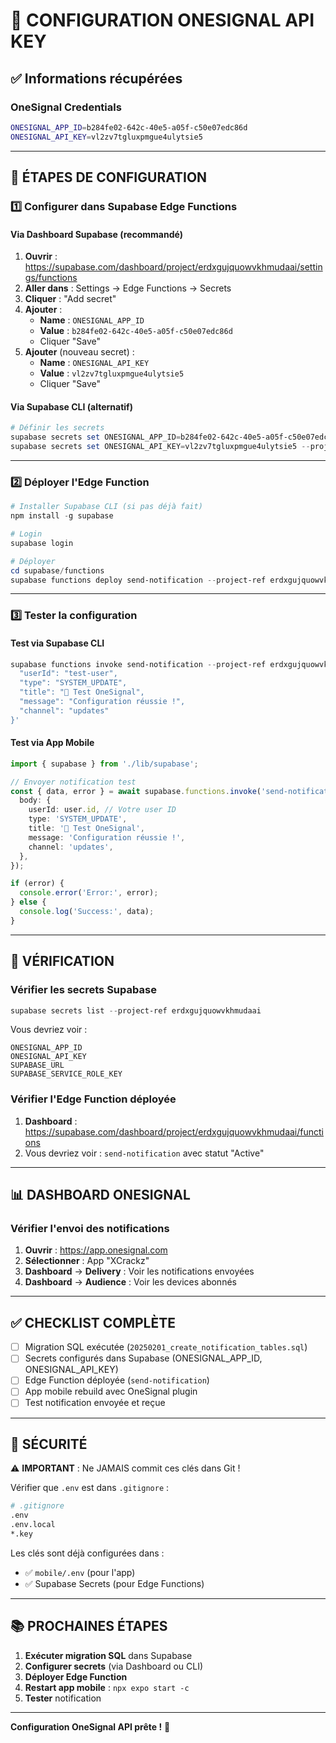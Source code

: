 # 🔑 CONFIGURATION ONESIGNAL API KEY

## ✅ Informations récupérées

### OneSignal Credentials
```bash
ONESIGNAL_APP_ID=b284fe02-642c-40e5-a05f-c50e07edc86d
ONESIGNAL_API_KEY=vl2zv7tgluxpmgue4ulytsie5
```

---

## 🚀 ÉTAPES DE CONFIGURATION

### 1️⃣ **Configurer dans Supabase Edge Functions**

#### Via Dashboard Supabase (recommandé)

1. **Ouvrir** : https://supabase.com/dashboard/project/erdxgujquowvkhmudaai/settings/functions
2. **Aller dans** : Settings → Edge Functions → Secrets
3. **Cliquer** : "Add secret"
4. **Ajouter** :
   - **Name** : `ONESIGNAL_APP_ID`
   - **Value** : `b284fe02-642c-40e5-a05f-c50e07edc86d`
   - Cliquer "Save"
5. **Ajouter** (nouveau secret) :
   - **Name** : `ONESIGNAL_API_KEY`
   - **Value** : `vl2zv7tgluxpmgue4ulytsie5`
   - Cliquer "Save"

#### Via Supabase CLI (alternatif)

```powershell
# Définir les secrets
supabase secrets set ONESIGNAL_APP_ID=b284fe02-642c-40e5-a05f-c50e07edc86d --project-ref erdxgujquowvkhmudaai
supabase secrets set ONESIGNAL_API_KEY=vl2zv7tgluxpmgue4ulytsie5 --project-ref erdxgujquowvkhmudaai
```

---

### 2️⃣ **Déployer l'Edge Function**

```powershell
# Installer Supabase CLI (si pas déjà fait)
npm install -g supabase

# Login
supabase login

# Déployer
cd supabase/functions
supabase functions deploy send-notification --project-ref erdxgujquowvkhmudaai
```

---

### 3️⃣ **Tester la configuration**

#### Test via Supabase CLI

```powershell
supabase functions invoke send-notification --project-ref erdxgujquowvkhmudaai --body '{
  "userId": "test-user",
  "type": "SYSTEM_UPDATE",
  "title": "🔔 Test OneSignal",
  "message": "Configuration réussie !",
  "channel": "updates"
}'
```

#### Test via App Mobile

```typescript
import { supabase } from './lib/supabase';

// Envoyer notification test
const { data, error } = await supabase.functions.invoke('send-notification', {
  body: {
    userId: user.id, // Votre user ID
    type: 'SYSTEM_UPDATE',
    title: '🔔 Test OneSignal',
    message: 'Configuration réussie !',
    channel: 'updates',
  },
});

if (error) {
  console.error('Error:', error);
} else {
  console.log('Success:', data);
}
```

---

## 🧪 VÉRIFICATION

### Vérifier les secrets Supabase

```powershell
supabase secrets list --project-ref erdxgujquowvkhmudaai
```

Vous devriez voir :
```
ONESIGNAL_APP_ID
ONESIGNAL_API_KEY
SUPABASE_URL
SUPABASE_SERVICE_ROLE_KEY
```

### Vérifier l'Edge Function déployée

1. **Dashboard** : https://supabase.com/dashboard/project/erdxgujquowvkhmudaai/functions
2. Vous devriez voir : `send-notification` avec statut "Active"

---

## 📊 DASHBOARD ONESIGNAL

### Vérifier l'envoi des notifications

1. **Ouvrir** : https://app.onesignal.com
2. **Sélectionner** : App "XCrackz"
3. **Dashboard** → **Delivery** : Voir les notifications envoyées
4. **Dashboard** → **Audience** : Voir les devices abonnés

---

## ✅ CHECKLIST COMPLÈTE

- [ ] Migration SQL exécutée (`20250201_create_notification_tables.sql`)
- [ ] Secrets configurés dans Supabase (ONESIGNAL_APP_ID, ONESIGNAL_API_KEY)
- [ ] Edge Function déployée (`send-notification`)
- [ ] App mobile rebuild avec OneSignal plugin
- [ ] Test notification envoyée et reçue

---

## 🚨 SÉCURITÉ

⚠️ **IMPORTANT** : Ne JAMAIS commit ces clés dans Git !

Vérifier que `.env` est dans `.gitignore` :

```bash
# .gitignore
.env
.env.local
*.key
```

Les clés sont déjà configurées dans :
- ✅ `mobile/.env` (pour l'app)
- ✅ Supabase Secrets (pour Edge Functions)

---

## 📚 PROCHAINES ÉTAPES

1. **Exécuter migration SQL** dans Supabase
2. **Configurer secrets** (via Dashboard ou CLI)
3. **Déployer Edge Function**
4. **Restart app mobile** : `npx expo start -c`
5. **Tester** notification

---

**Configuration OneSignal API prête !** 🎉
